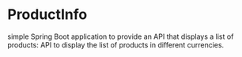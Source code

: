 # ProductInfo
simple Spring Boot application to provide an API that displays a list of products: API to display the list of products in different currencies.
